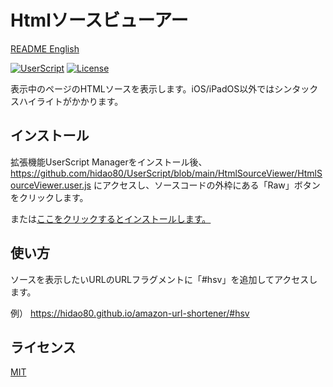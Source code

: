 # Htmlソースビューアー

[README English](./README.md)

[![UserScript](https://img.shields.io/badge/Framework-UserScript-blue.svg)](https://en.wikipedia.org/wiki/Userscript)
[![License](https://img.shields.io/github/license/hidao80/UserScript)](/LICENSE)

表示中のページのHTMLソースを表示します。iOS/iPadOS以外ではシンタックスハイライトがかかります。

## インストール

拡張機能UserScript Managerをインストール後、https://github.com/hidao80/UserScript/blob/main/HtmlSourceViewer/HtmlSourceViewer.user.js にアクセスし、ソースコードの外枠にある「Raw」ボタンをクリックします。

または[ここをクリックするとインストールします。](https://github.com/hidao80/UserScript/raw/main/HtmlSourceViewer/HtmlSourceViewer.user.js)

## 使い方
ソースを表示したいURLのURLフラグメントに「#hsv」を追加してアクセスします。

例） https://hidao80.github.io/amazon-url-shortener/#hsv

## ライセンス

[MIT](/LICENSE)
